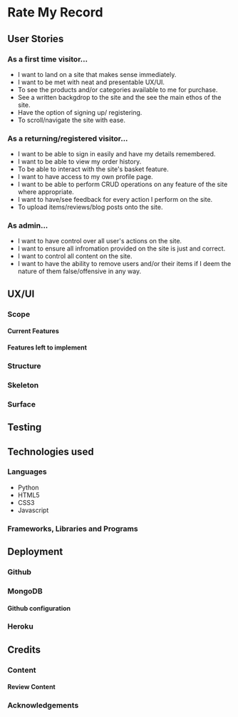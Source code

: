 # Rate My Record


## User Stories 
### As a first time visitor...

- I want to land on a site that makes sense immediately.
- I want to be met with neat and presentable UX/UI.
- To see the products and/or categories available to me for purchase.
- See a written backgdrop to the site and the see the main ethos of the site.
- Have the option of signing up/ registering.
- To scroll/navigate the site with ease.

### As a returning/registered visitor...

- I want to be able to sign in easily and have my details remembered.
- I want to be able to view my order history.
- To be able to interact with the site's basket feature.
- I want to have access to my own profile page.
- I want to be able to perform CRUD operations on any feature of the site where appropriate.
- I want to have/see feedback for every action I perform on the site.
- To upload items/reviews/blog posts onto the site.

### As admin...

- I want to have control over all user's actions on the site.
- I want to ensure all infromation provided on the site is just and correct.
- I want to control all content on the site.
- I want to have the ability to remove users and/or their items if I deem the nature of them false/offensive in any way.



## UX/UI

### Scope



#### Current Features



#### Features left to implement


### Structure


### Skeleton



### Surface


## Testing


## Technologies used

### Languages

- Python 
- HTML5
- CSS3
- Javascript

### Frameworks, Libraries and Programs


## Deployment 



### Github


### MongoDB


#### Github configuration



### Heroku 



## Credits

### Content


#### Review Content


### Acknowledgements
